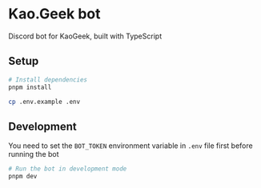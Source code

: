 # Kao.Geek bot

Discord bot for KaoGeek, built with TypeScript

## Setup

```bash
# Install dependencies
pnpm install

cp .env.example .env
```

## Development

You need to set the `BOT_TOKEN` environment variable in `.env` file first before running the bot

```bash
# Run the bot in development mode
pnpm dev
```
